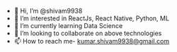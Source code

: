 - 👋 Hi, I’m @shivam9938
- 👀 I’m interested in ReactJs, React Native, Python, ML
- 🌱 I’m currently learning Data Science
- 💞️ I’m looking to collaborate on above technologies
- 📫 How to reach me- kumar.shivam9938@gmail.com

<!---
shivam9938/shivam9938 is a ✨ special ✨ repository because its `README.md` (this file) appears on your GitHub profile.
You can click the Preview link to take a look at your changes.
--->
